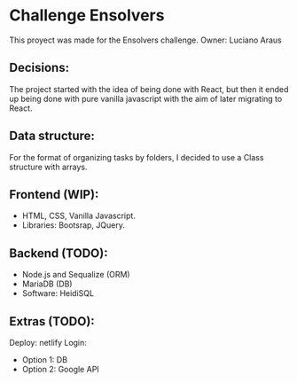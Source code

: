 # Challenge Ensolvers

This proyect was made for the Ensolvers challenge. Owner: Luciano Araus

## Decisions:

The project started with the idea of being done with React, but then it ended up being done with pure vanilla javascript with the aim of later migrating to React.

## Data structure:

For the format of organizing tasks by folders, I decided to use a Class structure with arrays.

## Frontend (WIP):

- HTML, CSS, Vanilla Javascript.
- Libraries: Bootsrap, JQuery.

## Backend (TODO):

- Node.js and Sequalize (ORM)
- MariaDB (DB)
- Software: HeidiSQL

## Extras (TODO):

Deploy: netlify
Login:

- Option 1: DB
- Option 2: Google API
